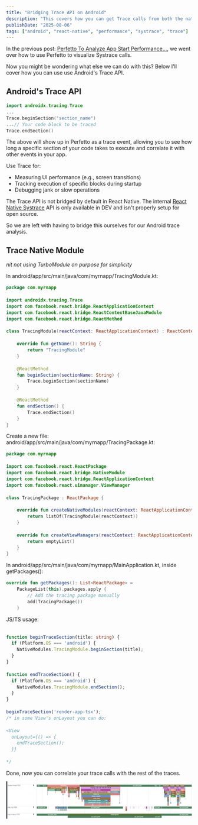 ```yaml
---
title: "Bridging Trace API on Android"
description: "This covers how you can get Trace calls from both the native and the JS thread"
publishDate: "2025-08-06"
tags: ["android", "react-native", "performance", "systrace", "trace"]
---
```


In the previous post: [Perfetto To Analyze App Start Performance...](/posts/analyzing-app-start-android-systrace/), we
went over how to use Perfetto to visualize Systrace calls.

Now you might be wondering what else we can do with this? Below I'll cover how
you can use use Android's Trace API.

## Android's Trace API

```kotlin
import androidx.tracing.Trace
...
Trace.beginSection("section_name")
...// Your code block to be traced
Trace.endSection()
```

The above will show up in Perfetto as a trace event, allowing you to see how
long a specific section of your code takes to execute and correlate it with
other events in your app.

Use Trace for:

- Measuring UI performance (e.g., screen transitions)
- Tracking execution of specific blocks during startup
- Debugging jank or slow operations


The Trace API is not bridged by default in React Native. The internal [React
Native Systrace](https://github.com/facebook/react-native/blob/457190cc4b3a113d70431cbc06021d049c940180/packages/react-native/Libraries/Performance/Systrace.js#L125-L134) API is only available in DEV and isn't properly setup for open source.

So we are left with having to bridge this ourselves for our Android trace
analysis.


## Trace Native Module

_nit not using TurboModule on purpose for simplicity_

In android/app/src/main/java/com/myrnapp/TracingModule.kt:

```kotlin
package com.myrnapp

import androidx.tracing.Trace
import com.facebook.react.bridge.ReactApplicationContext
import com.facebook.react.bridge.ReactContextBaseJavaModule
import com.facebook.react.bridge.ReactMethod

class TracingModule(reactContext: ReactApplicationContext) : ReactContextBaseJavaModule(reactContext) {

    override fun getName(): String {
        return "TracingModule"
    }

    @ReactMethod
    fun beginSection(sectionName: String) {
        Trace.beginSection(sectionName)
    }

    @ReactMethod
    fun endSection() {
        Trace.endSection()
    }
}
```

Create a new file: android/app/src/main/java/com/myrnapp/TracingPackage.kt:

```kotlin
package com.myrnapp

import com.facebook.react.ReactPackage
import com.facebook.react.bridge.NativeModule
import com.facebook.react.bridge.ReactApplicationContext
import com.facebook.react.uimanager.ViewManager

class TracingPackage : ReactPackage {

    override fun createNativeModules(reactContext: ReactApplicationContext): List<NativeModule> {
        return listOf(TracingModule(reactContext))
    }

    override fun createViewManagers(reactContext: ReactApplicationContext): List<ViewManager<*, *>> {
        return emptyList()
    }
}
```

In android/app/src/main/java/com/myrnapp/MainApplication.kt, inside getPackages():

```kotlin
override fun getPackages(): List<ReactPackage> =
    PackageList(this).packages.apply {
        // Add the tracing package manually
        add(TracingPackage())
    }
```


JS/TS usage:

```typescript

function beginTraceSection(title: string) {
  if (Platform.OS === 'android') {
    NativeModules.TracingModule.beginSection(title);
  }
}

function endTraceSection() {
  if (Platform.OS === 'android') {
    NativeModules.TracingModule.endSection();
  }
}

beginTraceSection('render-app-tsx');
/* in some View's onLayout you can do:

<View
  onLayout={() => {
    endTraceSection();
  }}

*/

```

Done, now you can correlate your trace calls with the rest of the traces.

![Trace logs in Perfetto](./seeing-trace-calls.png "Trace logs in Perfetto")


